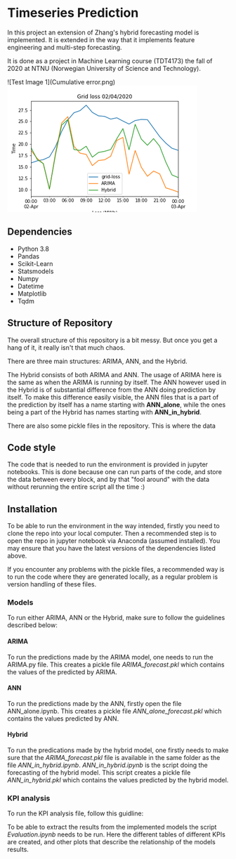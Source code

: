 # Timeseries Prediction

In this project an extension of Zhang's hybrid forecasting model is implemented. It is extended in the way that it implements feature engineering and multi-step forecasting. 

It is done as a project in Machine Learning course (TDT4173) the fall of 2020 at NTNU (Norwegian University of Science and Technology).

![Test Image 1](Cumulative error.png)
![Test Image 2](One_day_plot.png)

## Dependencies
* Python 3.8
* Pandas
* Scikit-Learn
* Statsmodels
* Numpy
* Datetime
* Matplotlib
* Tqdm

## Structure of Repository

The overall structure of this repository is a bit messy. But once you get a hang of it, it really isn't that much chaos.

There are three main structures: ARIMA, ANN, and the Hybrid. 

The Hybrid consists of both ARIMA and ANN. The usage of ARIMA here is the same as when the ARIMA is running by itself. The ANN however used in the Hybrid is of substantial difference from the ANN doing prediction by itself. To make this difference easily visible, the ANN files that is a part of the prediction by itself has a name starting with **ANN_alone**, while the ones being a part of the Hybrid has names starting with **ANN_in_hybrid**.

There are also some pickle files in the repository. This is where the data 

## Code style

The code that is needed to run the environment is provided in jupyter notebooks. This is done because one can run parts of the code, and store the data between every block, and by that "fool around" with the data without rerunning the entire script all the time :)

## Installation

To be able to run the environment in the way intended, firstly you need to clone the repo into your local computer. Then a recommended step is to open the repo in jupyter notebook via Anaconda (assumed installed). You may ensure that you have the latest versions of the dependencies listed above.

If you encounter any problems with the pickle files, a recommended way is to run the code where they are generated locally, as a regular problem is version handling of these files.

### Models
To run either ARIMA, ANN or the Hybrid, make sure to follow the guidelines described below:

#### ARIMA
To run the predictions made by the ARIMA model, one needs to run the ARIMA.py file. This creates a pickle file *ARIMA_forecast.pkl* which contains the values of the predicted by ARIMA.

#### ANN
To run the predictions made by the ANN, firstly open the file ANN_alone.ipynb. This creates a pickle file *ANN_alone_forecast.pkl* which contains the values predicted by ANN.

#### Hybrid
To run the predications made by the hybrid model, one firstly needs to make sure that the *ARIMA_forecast.pkl* file is available in the same folder as the file *ANN_in_hybrid.ipynb*. *ANN_in_hybrid.ipynb* is the script doing the forecasting of the hybrid model. This script creates a pickle file *ANN_in_hybrid.pkl* which contains the values predicted by the hybrid model.



### KPI analysis
To run the KPI analysis file, follow this guidline:

To be able to extract the results from the implemented models the script *Evaluation.ipynb* needs to be run. Here the different tables of different KPIs are created, and other plots that describe the relationship of the models results. 

